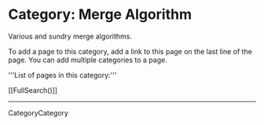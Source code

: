 # Category: Merge Algorithm

Various and sundry merge algorithms.

To add a page to this category, add a link to this page on the last line of the page. You can add multiple categories to a page.

'''List of pages in this category:'''

[[FullSearch()]]

----
CategoryCategory
